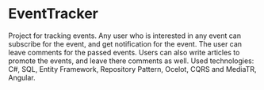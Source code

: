 # EventTracker

Project for tracking events. Any user who is interested in any event can subscribe for the event, and get notification for the event. The user can leave comments for the passed events. Users can also write articles to promote the events, and leave there comments as well. 
Used technologies: C#, SQL, Entity Framework, Repository Pattern, Ocelot, CQRS and MediaTR, Angular.
